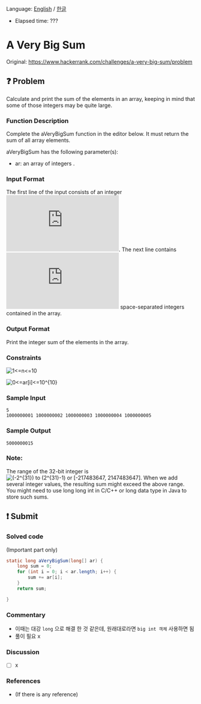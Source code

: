 Language: [English](./README.md) / [한글](./README_ko.md)
- Elapsed time: ???

# A Very Big Sum
Original: https://www.hackerrank.com/challenges/a-very-big-sum/problem

## :question: Problem
Calculate and print the sum of the elements in an array, keeping in mind that some of those integers may be quite large.

### Function Description
Complete the aVeryBigSum function in the editor below. It must return the sum of all array elements.

aVeryBigSum has the following parameter(s):

- ar: an array of integers .

### Input Format
The first line of the input consists of an integer ![$n$](https://latex.codecogs.com/svg.latex?n).
The next line contains ![$n$](https://latex.codecogs.com/svg.latex?n) space-separated integers contained in the array.

### Output Format
Print the integer sum of the elements in the array.

### Constraints
![$1<=n<=10$](https://latex.codecogs.com/svg.latex?1\leq%20n\leq%2010)

![$0<=ar[i]<=10^{10}$](https://latex.codecogs.com/svg.latex?0\leq%20ar[i]\leq%2010^{10})

### Sample Input
```
5
1000000001 1000000002 1000000003 1000000004 1000000005
```

### Sample Output
```
5000000015
```

### Note:
The range of the 32-bit integer is ![$(-2^{31}) to (2^{31}-1) or [-217483647, 2147483647]$](https://latex.codecogs.com/svg.latex?(-2^{31})%20to%20(2^{31}-1)%20or%20[-217483647,%202147483647]).
When we add several integer values, the resulting sum might exceed the above range. You might need to use long long int in C/C++ or long data type in Java to store such sums.

## :exclamation: Submit
### Solved code
(Important part only)
``` java
static long aVeryBigSum(long[] ar) {
    long sum = 0;
    for (int i = 0; i < ar.length; i++) {
        sum += ar[i];
    }
    return sum;

}
```

### Commentary
- 이때는 대강 `long` 으로 해결 한 것 같은데, 원래대로라면 `big int 객체` 사용하면 됨
- 풀이 필요 x

### Discussion
- [ ] x

### References
- (If there is any reference)